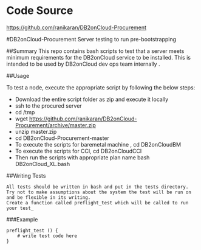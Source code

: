 # Code Source
https://github.com/ranikaran/DB2onCloud-Procurement

#DB2onCloud-Procurement
Server testing to run pre-bootstrapping

##Summary
This repo contains bash scripts to test that a server meets minimum requirements for the DB2onCloud service to be installed. This is intended to be used by DB2onCloud dev ops team  internally .

##Usage

To test a node, execute the appropriate script by following the below steps:
- Download the entire script folder as zip and execute it locally
- ssh to the procured server
- cd /tmp
- wget https://github.com/ranikaran/DB2onCloud-Procurement/archive/master.zip
- unzip master.zip
- cd DB2onCloud-Procurement-master
- To execute the scripts for baremetal machine , cd DB2onCloudBM
- To execute the scripts for CCI, cd DB2onCloudCCI
- Then run the scripts with appropriate plan name 
    bash DB2onCloud_XL.bash  

##Writing Tests

    All tests should be written in bash and put in the tests directory.
    Try not to make assumptions about the system the test will be run on and be flexible in its writing.
    Create a function called preflight_test which will be called to run your test_

###Example
```shell
preflight_test () {
    # write test code here
}
```
